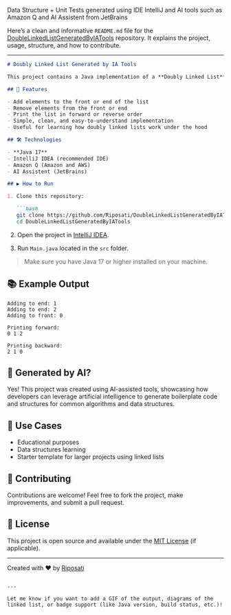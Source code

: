 Data Structure + Unit Tests generated using IDE IntelliJ and AI tools such as Amazon Q and AI Assistent from JetBrains

Here’s a clean and informative `README.md` file for the [DoubleLinkedListGeneratedByIATools](https://github.com/Riposati/DoubleLinkedListGeneratedByIATools) repository. It explains the project, usage, structure, and how to contribute.

---

```markdown
# Doubly Linked List Generated by IA Tools

This project contains a Java implementation of a **Doubly Linked List**, generated with the help of AI tools. It demonstrates basic data structure manipulation using Java, including adding, removing, and traversing nodes in both directions.

## 🚀 Features

- Add elements to the front or end of the list
- Remove elements from the front or end
- Print the list in forward or reverse order
- Simple, clean, and easy-to-understand implementation
- Useful for learning how doubly linked lists work under the hood

## 🛠 Technologies

- **Java 17**
- IntelliJ IDEA (recommended IDE)
- Amazon Q (Amazon and AWS)
- AI Assistent (JetBrains)

## ▶️ How to Run

1. Clone this repository:

   ```bash
   git clone https://github.com/Riposati/DoubleLinkedListGeneratedByIATools.git
   cd DoubleLinkedListGeneratedByIATools
   ```

2. Open the project in [IntelliJ IDEA](https://www.jetbrains.com/idea/).

3. Run `Main.java` located in the `src` folder.

> Make sure you have Java 17 or higher installed on your machine.

## 📚 Example Output

```
Adding to end: 1
Adding to end: 2
Adding to front: 0

Printing forward:
0 1 2 

Printing backward:
2 1 0 
```

## 🤖 Generated by AI?

Yes! This project was created using AI-assisted tools, showcasing how developers can leverage artificial intelligence to generate boilerplate code and structures for common algorithms and data structures.

## 📌 Use Cases

- Educational purposes
- Data structures learning
- Starter template for larger projects using linked lists

## 🙌 Contributing

Contributions are welcome! Feel free to fork the project, make improvements, and submit a pull request.

## 📄 License

This project is open source and available under the [MIT License](LICENSE) (if applicable).

---

Created with ❤️ by [Riposati](https://github.com/Riposati)
```

---

Let me know if you want to add a GIF of the output, diagrams of the linked list, or badge support (like Java version, build status, etc.)!
